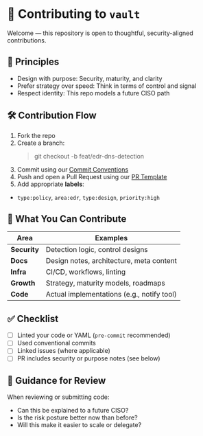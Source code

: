 # 🤝 Contributing to `vault`

Welcome — this repository is open to thoughtful, security-aligned contributions.

## 🧭 Principles

- Design with purpose: Security, maturity, and clarity
- Prefer strategy over speed: Think in terms of control and signal
- Respect identity: This repo models a future CISO path

## 🛠 Contribution Flow

1. Fork the repo
2. Create a branch:
    > git checkout -b feat/edr-dns-detection
3. Commit using our [Commit Conventions](./COMMIT_CONVENTIONS.md)
4. Push and open a Pull Request using our [PR Template](./PULL_REQUEST_TEMPLATE.md)
5. Add appropriate **labels**:
- `type:policy`, `area:edr`, `type:design`, `priority:high`

## 📌 What You Can Contribute

| Area        | Examples                                   |
|-------------|--------------------------------------------|
| **Security**| Detection logic, control designs           |
| **Docs**    | Design notes, architecture, meta content   |
| **Infra**   | CI/CD, workflows, linting                  |
| **Growth**  | Strategy, maturity models, roadmaps        |
| **Code**    | Actual implementations (e.g., notify tool) |

## ✅ Checklist

- [ ] Linted your code or YAML (`pre-commit` recommended)
- [ ] Used conventional commits
- [ ] Linked issues (where applicable)
- [ ] PR includes security or purpose notes (see below)

## 🧠 Guidance for Review

When reviewing or submitting code:
- Can this be explained to a future CISO?
- Is the risk posture better now than before?
- Will this make it easier to scale or delegate?
